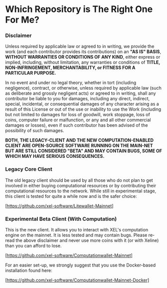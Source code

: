 # Which Repository is The Right One For Me?

### Disclaimer

Unless required by applicable law or agreed to in writing, we provide the work (and each contributor provides its contributions) on an **"AS IS" BASIS**, **WITHOUT WARRANTIES OR CONDITIONS OF ANY KIND**, either express or implied, including, without limitation, any warranties or conditions of **TITLE, NON-INFRINGEMENT, MERCHANTABILITY, or FITNESS FOR A PARTICULAR PURPOSE.**

In no event and under no legal theory, whether in tort (including negligence), contract, or otherwise, unless required by applicable law (such as deliberate and grossly negligent acts) or agreed to in writing, shall any contributor be liable to you for damages, including any direct, indirect, special, incidental, or consequential damages of any character arising as a result of this License or out of the use or inability to use the Work (including but not limited to damages for loss of goodwill, work stoppage, loss of coins, computer failure or malfunction, or any and all other commercial damages or losses), even if such contributor has been advised of the possibility of such damages.

**BOTH, THE LEGACY-CLIENT AND THE NEW COMPUTATION-ENABLED CLIENT ARE OPEN-SOURCE SOFTWARE RUNNING ON THE MAIN-NET BUT ARE STILL CONSIDERED "BETA" AND MAY CONTAIN BUGS, SOME OF WHICH MAY HAVE SERIOUS CONSEQUENCES.**

### Legacy Core Client

The old legacy client should be used by all those who do not plan to get involved in either buying computational resources or by contributing their computational resources to the network. While still in experimental stage, this client is tested for quite a while now and is the safer choice:

[https://github.com/xel-software/Litewallet-Mainnet]

### Experimental Beta Client (With Computation)

This is the new client. It allows you to interact with XEL's computation engine on the mainnet. It is less tested and may contain bugs. Please re-read the above disclaimer and never use more coins with it (or with Xeline) than you can afford to lose.

[https://github.com/xel-software/Computationwallet-Mainnet]

For an easier set-up, we strongly suggest that you use the Docker-based installation found here:

[https://github.com/xel-software/Computationwallet-Mainnet-Docker]



